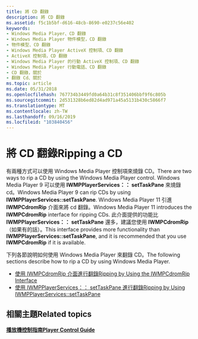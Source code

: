 ```yaml
---
title: 將 CD 翻錄
description: 將 CD 翻錄
ms.assetid: f5c1b5bf-d616-48cb-8690-e0237c56e402
keywords:
- Windows Media Player、CD 翻錄
- Windows Media Player 物件模型，CD 翻錄
- 物件模型、CD 翻錄
- Windows Media Player ActiveX 控制項、CD 翻錄
- ActiveX 控制項，CD 翻錄
- Windows Media Player 的行動 ActiveX 控制項、CD 翻錄
- Windows Media Player 行動電話、CD 翻錄
- CD 翻錄，關於
- 翻錄 Cd、關於
ms.topic: article
ms.date: 05/31/2018
ms.openlocfilehash: 767734b3449fd0a64b31c8f351406bbf9f6c805b
ms.sourcegitcommit: 2d531328b6ed82d4ad971a45a5131b430c5866f7
ms.translationtype: MT
ms.contentlocale: zh-TW
ms.lasthandoff: 09/16/2019
ms.locfileid: "103840456"
---
```

# <a name="ripping-a-cd"></a><span data-ttu-id="f1c94-112">將 CD 翻錄</span><span class="sxs-lookup"><span data-stu-id="f1c94-112">Ripping a CD</span></span>

<span data-ttu-id="f1c94-113">有兩種方式可以使用 Windows Media Player 控制項來燒錄 CD。</span><span class="sxs-lookup"><span data-stu-id="f1c94-113">There are two ways to rip a CD by using the Windows Media Player control.</span></span> <span data-ttu-id="f1c94-114">Windows Media Player 9 可以使用 **IWMPPlayerServices：： setTaskPane** 來燒錄 cd。</span><span class="sxs-lookup"><span data-stu-id="f1c94-114">Windows Media Player 9 can rip CDs by using **IWMPPlayerServices::setTaskPane**.</span></span> <span data-ttu-id="f1c94-115">Windows Media Player 11 引進 **IWMPCdromRip** 介面來將 cd 翻錄。</span><span class="sxs-lookup"><span data-stu-id="f1c94-115">Windows Media Player 11 introduces the **IWMPCdromRip** interface for ripping CDs.</span></span> <span data-ttu-id="f1c94-116">此介面提供的功能比 **IWMPPlayerServices：： setTaskPane** 還多，建議您使用 **IWMPCdromRip** （如果有的話）。</span><span class="sxs-lookup"><span data-stu-id="f1c94-116">This interface provides more functionality than **IWMPPlayerServices::setTaskPane**, and it is recommended that you use **IWMPCdromRip** if it is available.</span></span>

<span data-ttu-id="f1c94-117">下列各節說明如何使用 Windows Media Player 來翻錄 CD。</span><span class="sxs-lookup"><span data-stu-id="f1c94-117">The following sections describe how to rip a CD by using Windows Media Player.</span></span>

-   [<span data-ttu-id="f1c94-118">使用 IWMPCdromRip 介面進行翻錄</span><span class="sxs-lookup"><span data-stu-id="f1c94-118">Ripping by Using the IWMPCdromRip Interface</span></span>](ripping-by-using-the-iwmpcdromrip-interface.md)
-   [<span data-ttu-id="f1c94-119">使用 IWMPPlayerServices：： setTaskPane 進行翻錄</span><span class="sxs-lookup"><span data-stu-id="f1c94-119">Ripping by Using IWMPPlayerServices::setTaskPane</span></span>](ripping-by-using-iwmpplayerservices--settaskpane.md)

## <a name="related-topics"></a><span data-ttu-id="f1c94-120">相關主題</span><span class="sxs-lookup"><span data-stu-id="f1c94-120">Related topics</span></span>

<dl> <dt>

[<span data-ttu-id="f1c94-121">**播放機控制指南**</span><span class="sxs-lookup"><span data-stu-id="f1c94-121">**Player Control Guide**</span></span>](player-control-guide.md)
</dt> </dl>

 

 




